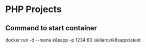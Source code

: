 # PHP Projects

## Command to start container
docker run -d --name k8sapp -p 1234:80 iskliarov/k8sapp:latest
